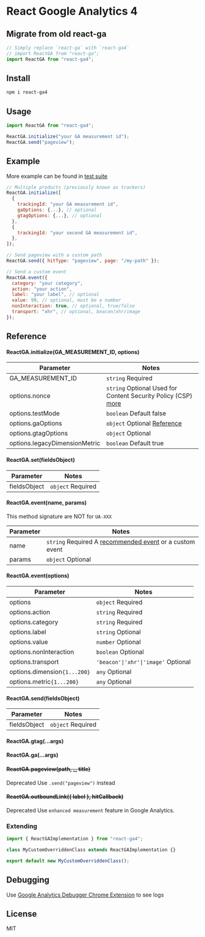 # React Google Analytics 4

## Migrate from old react-ga

```js
// Simply replace `react-ga` with `react-ga4`
// import ReactGA from "react-ga";
import ReactGA from "react-ga4";
```

## Install

```bash
npm i react-ga4
```

## Usage

```js
import ReactGA from "react-ga4";

ReactGA.initialize("your GA measurement id");
ReactGA.send("pageview");
```

## Example

More example can be found in [test suite](src/ga4.test.js)

```js
// Multiple products (previously known as trackers)
ReactGA.initialize([
  {
    trackingId: "your GA measurement id",
    gaOptions: {...}, // optional
    gtagOptions: {...}, // optional
  },
  {
    trackingId: "your second GA measurement id",
  },
]);

// Send pageview with a custom path
ReactGA.send({ hitType: "pageview", page: "/my-path" });

// Send a custom event
ReactGA.event({
  category: "your category",
  action: "your action",
  label: "your label", // optional
  value: 99, // optional, must be a number
  nonInteraction: true, // optional, true/false
  transport: "xhr", // optional, beacon/xhr/image
});
```

## Reference

#### ReactGA.initialize(GA_MEASUREMENT_ID, options)

| Parameter                     | Notes                                                                                                                   |
| ----------------------------- | ----------------------------------------------------------------------------------------------------------------------- |
| GA_MEASUREMENT_ID             | `string` Required                                                                                                       |
| options.nonce                 | `string` Optional Used for Content Security Policy (CSP) [more](https://developers.google.com/tag-manager/web/csp)      |
| options.testMode              | `boolean` Default false                                                                                                 |
| options.gaOptions             | `object` Optional [Reference](https://developers.google.com/analytics/devguides/collection/analyticsjs/field-reference) |
| options.gtagOptions           | `object` Optional                                                                                                       |
| options.legacyDimensionMetric | `boolean` Default true                                                                                                  |

#### ReactGA.set(fieldsObject)

| Parameter    | Notes             |
| ------------ | ----------------- |
| fieldsObject | `object` Required |

#### ReactGA.event(name, params)

This method signature are NOT for `UA-XXX`

| Parameter | Notes                                                                                                                         |
| --------- | ----------------------------------------------------------------------------------------------------------------------------- |
| name      | `string` Required A [recommended event](https://developers.google.com/tag-platform/gtagjs/reference/events) or a custom event |
| params    | `object` Optional                                                                                                             |

#### ReactGA.event(options)

| Parameter                    | Notes                               |
| ---------------------------- | ----------------------------------- |
| options                      | `object` Required                   |
| options.action               | `string` Required                   |
| options.category             | `string` Required                   |
| options.label                | `string` Optional                   |
| options.value                | `number` Optional                   |
| options.nonInteraction       | `boolean` Optional                  |
| options.transport            | `'beacon'\|'xhr'\|'image'` Optional |
| options.dimension`{1...200}` | `any` Optional                      |
| options.metric`{1...200}`    | `any` Optional                      |

#### ReactGA.send(fieldsObject)

| Parameter    | Notes             |
| ------------ | ----------------- |
| fieldsObject | `object` Required |

#### ReactGA&#46;gtag(...args)

#### ReactGA&#46;ga(...args)

#### ~~ReactGA.pageview(path, \_, title)~~

Deprecated Use `.send("pageview")` instead

#### ~~ReactGA.outboundLink({ label }, hitCallback)~~

Deprecated Use `enhanced measurement` feature in Google Analytics.

### Extending

```js
import { ReactGAImplementation } from "react-ga4";

class MyCustomOverriddenClass extends ReactGAImplementation {}

export default new MyCustomOverriddenClass();
```

## Debugging

Use [Google Analytics Debugger Chrome Extension](https://chrome.google.com/webstore/detail/google-analytics-debugger/jnkmfdileelhofjcijamephohjechhna?hl=en) to see logs

## License

MIT
